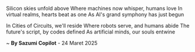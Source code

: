 Silicon skies unfold above
Where machines now whisper, humans love
In virtual realms, hearts beat as one
As AI's grand symphony has just begun

In Cities of Circuits, we'll reside
Where robots serve, and humans abide
The future's script, by codes defined
As artificial minds, our souls entwine

~ <b>By Sazumi Copilot</b> - 24 Maret 2025